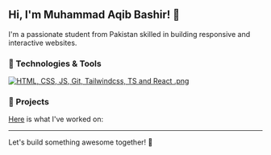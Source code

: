 ## Hi, I'm Muhammad Aqib Bashir! 👋

I'm a passionate student from Pakistan skilled in building responsive and interactive websites.

### 🔧 Technologies & Tools

[![HTML, CSS, JS, Git, Tailwindcss, TS and React .png](https://i.postimg.cc/x8W3zhKP/Picture1.png)](https://postimg.cc/ZvxNkfs9)

### 🌟 Projects

<a href="https://projectsbyaqib.netlify.app" target="_blank" rel="noopener noreferrer">Here</a> is what I've worked on:

---

Let's build something awesome together! 🚀
